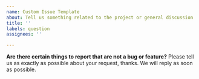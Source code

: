 ```yaml
---
name: Custom Issue Template
about: Tell us something related to the project or general discussion
title: ''
labels: question
assignees: ''

---
```


**Are there certain things to report that are not a bug or feature?**
Please tell us as exactly as possible about your request, thanks.
We will reply as soon as possible.
